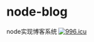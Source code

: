# node-blog
node实现博客系统
<a href="https://996.icu"><img src="https://img.shields.io/badge/link-996.icu-red.svg" alt="996.icu" /></a>

